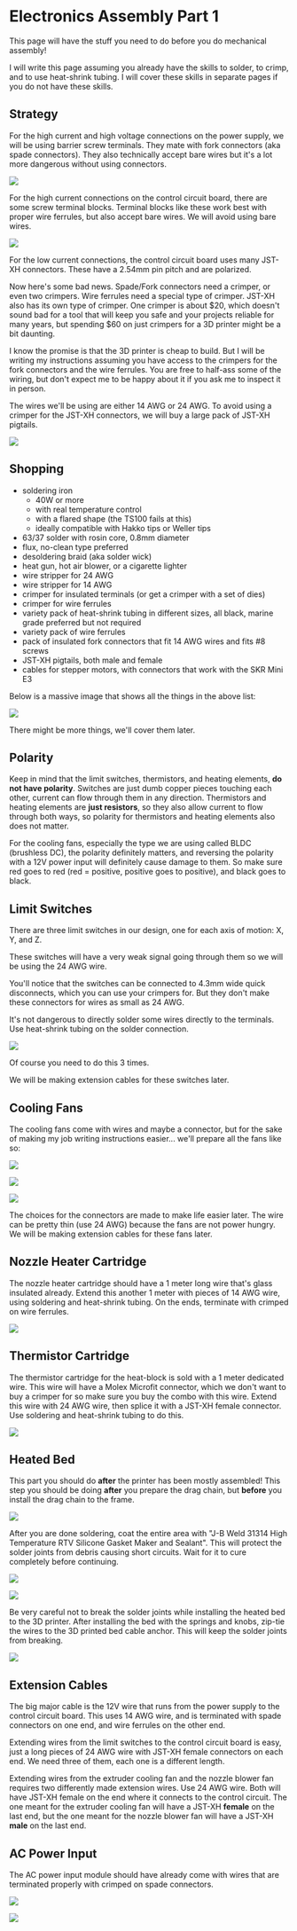 # Electronics Assembly Part 1

This page will have the stuff you need to do before you do mechanical assembly!

I will write this page assuming you already have the skills to solder, to crimp, and to use heat-shrink tubing. I will cover these skills in separate pages if you do not have these skills.

## Strategy

For the high current and high voltage connections on the power supply, we will be using barrier screw terminals. They mate with fork connectors (aka spade connectors). They also technically accept bare wires but it's a lot more dangerous without using connectors.

![](../images/lesson11/psuandforkconnectors.png)

For the high current connections on the control circuit board, there are some screw terminal blocks. Terminal blocks like these work best with proper wire ferrules, but also accept bare wires. We will avoid using bare wires.

![](../images/lesson11/screwterminalblockandferrules.png)

For the low current connections, the control circuit board uses many JST-XH connectors. These have a 2.54mm pin pitch and are polarized.

Now here's some bad news. Spade/Fork connectors need a crimper, or even two crimpers. Wire ferrules need a special type of crimper. JST-XH also has its own type of crimper. One crimper is about $20, which doesn't sound bad for a tool that will keep you safe and your projects reliable for many years, but spending $60 on just crimpers for a 3D printer might be a bit daunting.

I know the promise is that the 3D printer is cheap to build. But I will be writing my instructions assuming you have access to the crimpers for the fork connectors and the wire ferrules. You are free to half-ass some of the wiring, but don't expect me to be happy about it if you ask me to inspect it in person.

The wires we'll be using are either 14 AWG or 24 AWG. To avoid using a crimper for the JST-XH connectors, we will buy a large pack of JST-XH pigtails.

![](../images/lesson11/jstxhpigtails.png)

## Shopping

 * soldering iron
    * 40W or more
    * with real temperature control
    * with a flared shape (the TS100 fails at this)
    * ideally compatible with Hakko tips or Weller tips
 * 63/37 solder with rosin core, 0.8mm diameter
 * flux, no-clean type preferred
 * desoldering braid (aka solder wick)
 * heat gun, hot air blower, or a cigarette lighter
 * wire stripper for 24 AWG
 * wire stripper for 14 AWG
 * crimper for insulated terminals (or get a crimper with a set of dies)
 * crimper for wire ferrules
 * variety pack of heat-shrink tubing in different sizes, all black, marine grade preferred but not required
 * variety pack of wire ferrules
 * pack of insulated fork connectors that fit 14 AWG wires and fits #8 screws
 * JST-XH pigtails, both male and female
 * cables for stepper motors, with connectors that work with the SKR Mini E3

Below is a massive image that shows all the things in the above list:

[![](../images/lesson11/shopping.png)](../images/lesson11/shopping.png)

There might be more things, we'll cover them later.

## Polarity

Keep in mind that the limit switches, thermistors, and heating elements, **do not have polarity**. Switches are just dumb copper pieces touching each other, current can flow through them in any direction. Thermistors and heating elements are **just resistors**, so they also allow current to flow through both ways, so polarity for thermistors and heating elements also does not matter.

For the cooling fans, especially the type we are using called BLDC (brushless DC), the polarity definitely matters, and reversing the polarity with a 12V power input will definitely cause damage to them. So make sure red goes to red (red = positive, positive goes to positive), and black goes to black.

## Limit Switches

There are three limit switches in our design, one for each axis of motion: X, Y, and Z.

These switches will have a very weak signal going through them so we will be using the 24 AWG wire.

You'll notice that the switches can be connected to 4.3mm wide quick disconnects, which you can use your crimpers for. But they don't make these connectors for wires as small as 24 AWG.

It's not dangerous to directly solder some wires directly to the terminals. Use heat-shrink tubing on the solder connection.

![](../images/lesson11/preplimitswitches.png)

Of course you need to do this 3 times.

We will be making extension cables for these switches later.

## Cooling Fans

The cooling fans come with wires and maybe a connector, but for the sake of making my job writing instructions easier... we'll prepare all the fans like so:

![](../images/lesson11/hemerafanpigtail.png)

![](../images/lesson11/boxfanpigtail.png)

![](../images/lesson11/blowerfanpigtail.png)

The choices for the connectors are made to make life easier later. The wire can be pretty thin (use 24 AWG) because the fans are not power hungry. We will be making extension cables for these fans later.

## Nozzle Heater Cartridge

The nozzle heater cartridge should have a 1 meter long wire that's glass insulated already. Extend this another 1 meter with pieces of 14 AWG wire, using soldering and heat-shrink tubing. On the ends, terminate with crimped on wire ferrules.

![](../images/lesson11/nozzleheaterwireprep.png)

## Thermistor Cartridge

The thermistor cartridge for the heat-block is sold with a 1 meter dedicated wire. This wire will have a Molex Microfit connector, which we don't want to buy a crimper for so make sure you buy the combo with this wire. Extend this wire with 24 AWG wire, then splice it with a JST-XH female connector. Use soldering and heat-shrink tubing to do this.

![](../images/lesson11/thermistorcable.png)

## Heated Bed

This part you should do **after** the printer has been mostly assembled! This step you should be doing **after** you prepare the drag chain, but **before** you install the drag chain to the frame.

![](../images/lesson11/heatedbedwireprep.png)

After you are done soldering, coat the entire area with "J-B Weld 31314 High Temperature RTV Silicone Gasket Maker and Sealant". This will protect the solder joints from debris causing short circuits. Wait for it to cure completely before continuing.

![](../images/lesson11/hightemprtvsealant.png)

![](../images/lesson11/hightemprtvsealantuse.png)

Be very careful not to break the solder joints while installing the heated bed to the 3D printer. After installing the bed with the springs and knobs, zip-tie the wires to the 3D printed bed cable anchor. This will keep the solder joints from breaking.

![](../images/lesson6/bedcableanchoroverview.png)

## Extension Cables

The big major cable is the 12V wire that runs from the power supply to the control circuit board. This uses 14 AWG wire, and is terminated with spade connectors on one end, and wire ferrules on the other end.

Extending wires from the limit switches to the control circuit board is easy, just a long pieces of 24 AWG wire with JST-XH female connectors on each end. We need three of them, each one is a different length.

Extending wires from the extruder cooling fan and the nozzle blower fan requires two differently made extension wires. Use 24 AWG wire. Both will have JST-XH female on the end where it connects to the control circuit. The one meant for the extruder cooling fan will have a JST-XH **female** on the last end, but the one meant for the nozzle blower fan will have a JST-XH **male** on the last end.

## AC Power Input

The AC power input module should have already come with wires that are terminated properly with crimped on spade connectors.

![](../images/lesson8/powerinputsocket.png)

![](../images/lesson11/acinputwireslabeled.png)
